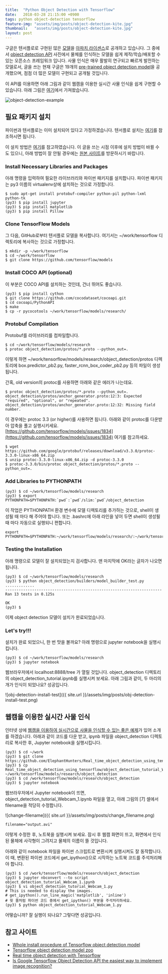 ```yaml
---
title:  "Python Object Detection with Tensorflow"
date:   2018-03-28 21:15:00 +0900
tags: python object-detection tensorflow
feature-img: "assets/img/posts/object-detection-kite.jpg"
thumbnail:   "assets/img/posts/object-detection-kite.jpg"
layout: post
---
```


구글은 텐서플로로 구현된 많은 [모델](https://github.com/tensorflow/models)을 [아파치 라이센스](https://github.com/tensorflow/models/blob/master/LICENSE)로 공개하고 있습니다.
그 중에서 [object detection API](https://github.com/tensorflow/models/tree/master/research/object_detection) 사진에서 물체를 인식하는 모델을 쉽게 제작/학습/배포할 수 있는 오픈소스 프레임워크 입니다. 사물 인식은 매우 활발히 연구되고 빠르게 발전하는 모델로서, 글을 쓰는 현재 구글은 19개의 [pre-trained object detection model][modelzoo]을 공개했으며, 점점 더 많은 모델이 구현되고 공개될 것입니다.

이 API를 이용하면 아래 그림과 같이 웹캠을 이용한 실시간 사물 인식을 쉽게 구현할 수 있습니다. 아래 그림은 [여기][objexample2]에서 가져왔습니다.

![object-detection-example](https://cdn-images-1.medium.com/max/800/1*W3elu1yPiJ3bpj8MZrmvwA.gif)

## 필요 패키지 설치

파이썬과 텐서플로는 이미 설치되어 있다고 가정하겠습니다. 텐서플로 설치는 [여기](https://www.tensorflow.org/install/)를 참조하시면 됩니다.

이 설치 방법은 [여기][install]를 참고하였습니다. 이 글을 쓰는 시점 이후에 설치 방법이 바뀔 수도 있으니, 아래 방법이 잘 안될 경우에는 [원본 사이트][install]를 방문하시기 바랍니다.


### Install Necessary Libraries and Packages

아래 명령을 입력하여 필요한 라이브러리와 파이썬 패키지를 설치합니다. 파이썬 패키지는 py3 이름의 virtualenv상에 설치하는 것으로 가정합니다.

```
$ sudo apt-get install protobuf-compiler python-pil python-lxml python-tk
(py3) $ pip install jupyter
(py3) $ pip install matplotlib
(py3) $ pip install Pillow
```

### Clone TensorFlow Models

그 다음, GitHub로부터 텐서플로 모델을 복사합니다. 여기서는 ~/work/tensorflow 디렉토리에 복사하는 것으로 가정합니다.

```
$ mkdir -p ~/work/tensorflow
$ cd ~/work/tensorflow
$ git clone https://github.com/tensorflow/models
```

### Install COCO API (optional)

이 부분은 COCO API를 설치하는 것인데, 건너 뛰어도 좋습니다.

```
(py3) $ pip install cython
$ git clone https://github.com/cocodataset/cocoapi.git
$ cd cocoapi/PythonAPI
$ make
$ cp -r pycocotools ~/work/tensorflow/models/research/
```

### Protobuf Compilation

Protobuf를 라이브러리를 컴파일합니다.

```
$ cd ~/work/tensorflow/models/research
$ protoc object_detection/protos/*.proto --python_out=.
```
이렇게 하면 ~/work/tensorflow/models/research/object_detection/protos 디렉토리에 box.predictor_pb2.py, faster_rcnn_box_coder_pb2.py 등의 파일이 생성됩니다.

간혹, old version의 protoc를 사용하면 아래와 같은 에러가 나는데요.

```
$ protoc object_detection/protos/*.proto --python_out=.
object_detection/protos/anchor_generator.proto:12:3: Expected "required", "optional", or "repeated".
object_detection/protos/anchor_generator.proto:12:32: Missing field number.
```

이 경우에는 protoc 3.3 (or higher)를 사용하면 됩니다. 아래와 같이 protoc를 다운받아 압축을 풀고 실행시키세요.
[https://github.com/tensorflow/models/issues/1834](https://github.com/tensorflow/models/issues/1834) 여기를 참고하세요.

```
$ wget https://github.com/google/protobuf/releases/download/v3.3.0/protoc-3.3.0-linux-x86_64.zip
$ unzip protoc-3.3.0-linux-x86_64.zip -d protoc-3.3.0
$ protoc-3.3.0/bin/protoc object_detection/protos/*.proto --python_out=.
```

### Add Libraries to PYTHONPATH

```
(py3) $ cd ~/work/tensorflow/models/research
(py3) $ export PYTHONPATH=$PYTHONPATH:`pwd`:`pwd`/slim:`pwd`/object_detection
```
이 작업은 PYTHONPATH 환경 변수에 모델 디렉토리를 추가하는 것으로, shell이 생성될 때 마다 해 주어야 합니다. 또는 .bashrc에 아래 라인을 넣어 두면 shell이 생성될 때 마다 자동으로 실행되니 편합니다.

```
export PYTHONPATH=$PYTHONPATH:~/work/tensorflow/models/research/:~/work/tensorflow/models/research/slim:~/work/tensorflow/models/research/object_detection/
```

### Testing the Installation

아래 명령으로 모델이 잘 설치되었는지 검사합니다. 맨 마지막에 OK라는 글자가 나오면 됩니다.

```
(py3) $ cd ~/work/tensorflow/models/research
(py3) $ python object_detection/builders/model_builder_test.py
.............
----------------------------------------------------------------------
Ran 13 tests in 0.125s

OK
(py3) $
```

이제 object detection 모델이 설치가 완료되었습니다.

### Let's try!!!

설치가 완료 되었으니, 한 번 맛을 볼까요? 아래 명령으로 jupyter notebook을 실행시킵니다.

```
(py3) $ cd ~/work/tensorflow/models/research
(py3) $ jupyter notebook
```
웹브라우저에서 localhost:8888/tree 가 열릴 것입니다. object_detection 디렉토리의 object_detection_tutorial.ipynb를 실행시켜 보세요. 아래 그림과 같이, 두 마리의 개가 인식이 되었나요? 성공입니다.

![obj-detection-install-test]({{ site.url }}/assets/img/posts/obj-detection-install-test.png)


## 웹캠을 이용한 실시간 사물 인식

인터넷 상에 [웹캠을 이용하여 실시간으로 사물을 인식할 수 있는 좋은 예제](objexample1)가 있어 소개를 하겠습니다. 아래과 같이 코드를 다운 받고, ipynb 파일을 object_detection 디렉토리로 복사한 후, Jupyter notebook을 실행시킵니다.

```
(py3) $ cd ~/work
(py3) $ git clone https://github.com/ElephantHunters/Real_time_object_detection_using_tensorflow
(py3) $ cp Real_time_object_detection_using_tensorflow/object_detection_tutorial_Webcam_1.ipynb ~/work/tensorflow/models/research/object_detection
(py3) $ cd /work/tensorflow/models/research/object_detection
(py3) $ jupyter notebook
```

웹브라우저에서 Jupyter notebook이 뜨면, object_detection_tutorial_Webcam_1.ipynb 파일을 열고, 아래 그림의 \[7\] 셀에서 filename을 적당히 수정합니다.

![change-filename]({{ site.url }}/assets/img/posts/change_filename.png)

```
filename="output.avi"
```

이렇게 수정한 후, 노트북을 실행시켜 보세요. 잠시 후 웹캠 화면이 뜨고, 화면에서 인식된 물체에 사각형이 그려지고 물체의 이름이 뜰 것입니다.

아래와 같이 notebook 파일을 파이썬 스크립트로 변환시켜 실행시켜도 잘 동작합니다. 이 때, 변환된 파이썬 코드에서 get_ipython()으로 시작하는 노트북 코드를 주석처리해야 합니다.

```
(py3) $ cd /work/tensorflow/models/research/object_detection
(py3) $ jupyter nbconvert --to script object_detection_tutorial_Webcam_1.ipynb
(py3) $ vi object_detection_tutorial_Webcam_1.py
# This is needed to display the images.
# get_ipython().run_line_magic('matplotlib', 'inline')
# 윗 줄처럼 파이썬 코드 중에서 get_ipython() 부분을 주석처리하세요.
(py3) $ python object_detection_tutorial_Webcam_1.py
```

어떻습니까? 잘 실행이 되나요? 그렇다면 성공입니다.

## 참고 사이트

* [Whole install procedure of Tensorflow object detection model][install]
* [Tensorflow object detection model zoo][modelzoo]
* [Real time object detection with Tensorflow][objexample1]
* [Is Google Tensorflow Object Detection API the easiest way to implement image recognition?][objexample2]

[install]:https://github.com/tensorflow/models/blob/master/research/object_detection/g3doc/installation.md
[modelzoo]: https://github.com/tensorflow/models/blob/master/research/object_detection/g3doc/detection_model_zoo.md
[objexample1]:https://towardsdatascience.com/real-time-object-detection-with-tensorflow-detection-model-e7fd20421d5d
[objexample2]: https://towardsdatascience.com/is-google-tensorflow-object-detection-api-the-easiest-way-to-implement-image-recognition-a8bd1f500ea0
[maskexample]: https://towardsdatascience.com/using-tensorflow-object-detection-to-do-pixel-wise-classification-702bf2605182
